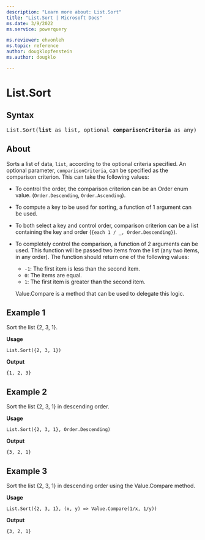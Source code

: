 ```yaml
---
description: "Learn more about: List.Sort"
title: "List.Sort | Microsoft Docs"
ms.date: 3/9/2022
ms.service: powerquery

ms.reviewer: ehvonleh
ms.topic: reference
author: dougklopfenstein
ms.author: dougklo

---
```

# List.Sort

## Syntax

<pre>
List.Sort(<b>list</b> as list, optional <b>comparisonCriteria</b> as any) as list  
</pre>
  
## About

Sorts a list of data, `list`, according to the optional criteria specified. An optional parameter, `comparisonCriteria`, can be specified as the comparison criterion. This can take the following values:

* To control the order, the comparison criterion can be an Order enum value. (`Order.Descending`, `Order.Ascending`).
* To compute a key to be used for sorting, a function of 1 argument can be used.
* To both select a key and control order, comparison criterion can be a list containing the key and order (`{each 1 / _, Order.Descending}`).
* To completely control the comparison, a function of 2 arguments can be used. This function will be passed two items from the list (any two items, in any order). The function should return one of the following values:

  * `-1`: The first item is less than the second item.
  * `0`: The items are equal.
  * `1`: The first item is greater than the second item.

  Value.Compare is a method that can be used to delegate this logic.

## Example 1

Sort the list {2, 3, 1}.

**Usage**

```powerquery-m
List.Sort({2, 3, 1})
```

**Output**

`{1, 2, 3}`

## Example 2

Sort the list {2, 3, 1} in descending order.

**Usage**

```powerquery-m
List.Sort({2, 3, 1}, Order.Descending)
```

**Output**

`{3, 2, 1}`

## Example 3

Sort the list {2, 3, 1} in descending order using the Value.Compare method.

**Usage**

```powerquery-m
List.Sort({2, 3, 1}, (x, y) => Value.Compare(1/x, 1/y))
```

**Output**

`{3, 2, 1}`
